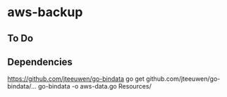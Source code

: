 
aws-backup
==========

To Do
-----



Dependencies
------------
https://github.com/jteeuwen/go-bindata
go get github.com/jteeuwen/go-bindata/...
go-bindata -o aws-data.go Resources/
